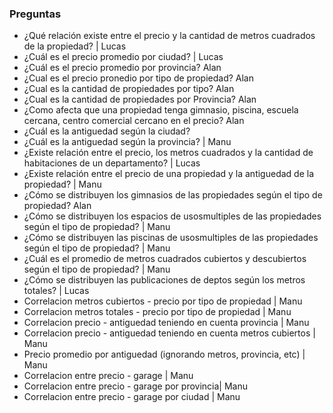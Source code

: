 ### Preguntas
* ¿Qué relación existe entre el precio y la cantidad de metros cuadrados de la propiedad? | Lucas
* ¿Cuál es el precio promedio por ciudad? | Lucas
* ¿Cuál es el precio promedio por provincia? Alan
* ¿Cual es el precio pronedio por tipo de propiedad? Alan
* ¿Cual es la cantidad de propiedades por tipo? Alan
* ¿Cual es la cantidad de propiedades por Provincia? Alan
* ¿Como afecta que una propiedad tenga gimnasio, piscina, escuela cercana, centro comercial cercano en el precio? Alan
* ¿Cuál es la antiguedad según la ciudad?
* ¿Cuál es la antiguedad según la provincia? | Manu
* ¿Existe relación entre el precio, los metros cuadrados y la cantidad de habitaciones de un departamento? | Lucas
* ¿Existe relación entre el precio de una propiedad y la antiguedad de la propiedad? | Manu
* ¿Cómo se distribuyen los gimnasios de las propiedades según el tipo de propiedad? Alan
* ¿Cómo se distribuyen los espacios de usosmultiples de las propiedades según el tipo de propiedad? | Manu
* ¿Cómo se distribuyen las piscinas de usosmultiples de las propiedades según el tipo de propiedad? | Manu
* ¿Cuál es el promedio de metros cuadrados cubiertos y descubiertos según el tipo de propiedad? | Manu
* ¿Cómo se distribuyen las publicaciones de deptos según los metros totales? | Lucas
* Correlacion metros cubiertos - precio por tipo de propiedad | Manu
* Correlacion metros totales - precio por tipo de propiedad | Manu
* Correlacion precio - antiguedad teniendo en cuenta provincia | Manu
* Correlacion precio - antiguedad teniendo en cuenta metros cubiertos | Manu
* Precio promedio por antiguedad (ignorando metros, provincia, etc) | Manu
* Correlacion entre precio - garage | Manu
* Correlacion entre precio - garage por provincia| Manu
* Correlacion entre precio - garage por ciudad | Manu
